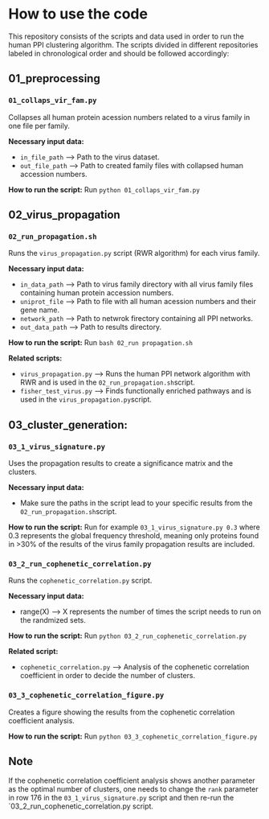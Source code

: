 # How to use the code
This repository consists of the scripts and data used in order to run the human PPI clustering algorithm. The scripts divided in different repositories labeled in chronological order and should be followed accordingly:

## 01_preprocessing
### `01_collaps_vir_fam.py` 
Collapses all human protein acession numbers related to a virus family in one file per family.

**Necessary input data:**
- `in_file_path` --> Path to the virus dataset. 
- `out_file_path` --> Path to created family files with collapsed human accession numbers. 

**How to run the script:**
 Run `python 01_collaps_vir_fam.py`


## 02_virus_propagation
### `02_run_propagation.sh` 
Runs the `virus_propagation.py` script (RWR algorithm) for each virus family.

**Necessary input data:**
- `in_data_path` --> Path to virus family directory with all virus family files containing human protein accession numbers. 
- `uniprot_file` --> Path to file with all human acession numbers and their gene name. 
- `network_path` --> Path to netwrok firectory containing all PPI networks. 
- `out_data_path` --> Path to results directory. 

**How to run the script:**
Run `bash 02_run propagation.sh`

**Related scripts:**
- `virus_propagation.py` --> Runs the human PPI network algorithm with RWR and is used in the `02_run_propagation.sh`script. 
- `fisher_test_virus.py` --> Finds functionally enriched pathways and is used in the `virus_propagation.py`script.


## 03_cluster_generation:
### `03_1_virus_signature.py` 
Uses the propagation results to create a significance matrix and the clusters.

**Necessary input data:**
- Make sure the paths in the script lead to your specific results from the `02_run_propagation.sh`script.

**How to run the script:**
Run for example `03_1_virus_signature.py 0.3` where 0.3 represents the global frequency threshold, meaning only proteins found in >30% of the results of the virus family propagation results are included. 

### `03_2_run_cophenetic_correlation.py` 
Runs the `cophenetic_correlation.py` script. 

**Necessary input data:**
- range(X) --> X represents the number of times the script needs to run on the randmized sets. 

**How to run the script:** 
Run `python 03_2_run_cophenetic_correlation.py`

**Related script:** 
- `cophenetic_correlation.py` --> Analysis of the cophenetic correlation coefficient in order to decide the number of clusters.

### `03_3_cophenetic_correlation_figure.py`
Creates a figure showing the results from the cophenetic correlation coefficient analysis. 

**How to run the script:** 
Run `python 03_3_cophenetic_correlation_figure.py`

## Note
If the cophenetic correlation coefficient analysis shows another parameter as the optimal number of clusters, one needs to change the `rank` parameter in row 176 in the `03_1_virus_signature.py` script and then re-run the `03_2_run_cophenetic_correlation.py script. 

